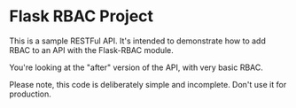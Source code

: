 # Flask RBAC Project

This is a sample RESTFul API. It's intended to demonstrate how to add RBAC to an API with the Flask-RBAC module.

You're looking at the "after" version of the API, with very basic RBAC.

Please note, this code is deliberately simple and incomplete. Don't use it for production.